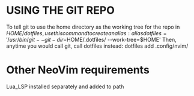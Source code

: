 # USING THE GIT REPO #

To tell git to use the home directory as the working tree for the repo in $HOME/dotfiles, use this command to create an alias:
alias dotfiles='/usr/bin/git --git-dir=$HOME/.dotfiles/ --work-tree=$HOME'
Then, anytime you would call git, call dotfiles instead:
dotfiles add .config/nvim/

# Other NeoVim requirements #
Lua_LSP installed separately and added to path
